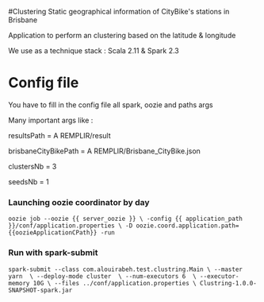 #Clustering
Static geographical information of CityBike's stations in Brisbane

Application to perform an clustering based on the latitude & longitude

We use as a technique stack : Scala 2.11 & Spark 2.3

# Config file
You have to fill in the config file all spark, oozie and paths args

Many important args like : 

resultsPath = A REMPLIR/result

brisbaneCityBikePath = A REMPLIR/Brisbane_CityBike.json

clustersNb = 3

seedsNb = 1

### Launching oozie coordinator by day
`oozie job --oozie {{ server_oozie }} \
 -config {{ application_path }}/conf/application.properties \
 -D oozie.coord.application.path={{oozieApplicationCPath}} -run`

### Run with spark-submit
`spark-submit --class com.alouirabeh.test.clustring.Main \
   --master yarn  \
   --deploy-mode cluster  \
   --num-executors 6  \
   --executor-memory 10G \
   --files ../conf/application.properties \
    Clustring-1.0.0-SNAPSHOT-spark.jar`